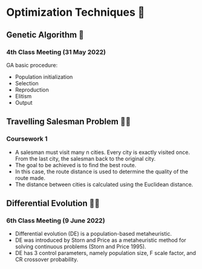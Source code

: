 # Optimization Techniques 🚀 

## Genetic Algorithm 🧬
### 4th Class Meeting (31 May 2022)
GA basic procedure:
- Population initialization
- Selection
- Reproduction
- Elitism
- Output

## Travelling Salesman Problem 🚶‍♂️
### Coursework 1
- A salesman must visit many n cities. Every city is exactly visited once. From the last city, the salesman back to the original city. 
- The goal to be achieved is to find the best route.
- In this case, the route distance is used to determine the quality of the route made.
- The distance between cities is calculated using the Euclidean distance.

## Differential Evolution 👨‍🔬
### 6th Class Meeting (9 June 2022)
- Differential evolution (DE) is a population-based metaheuristic.
- DE was introduced by Storn and Price as a metaheuristic method for solving continuous problems (Storn and Price 1995).
- DE has 3 control parameters, namely population size, F scale factor, and CR crossover probability.
